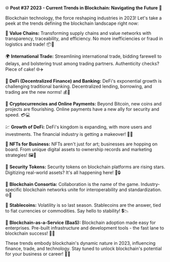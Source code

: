 🌐 **Post #37 2023 - Current Trends in Blockchain: Navigating the Future** 🚀

Blockchain technology, the force reshaping industries in 2023! Let's take a peek at the trends defining the blockchain landscape right now:

🛒 **Value Chains:** Transforming supply chains and value networks with transparency, traceability, and efficiency. No more inefficiencies or fraud in logistics and trade! 📦🚚

🌍 **International Trade:** Streamlining international trade, bidding farewell to delays, and bolstering trust among trading partners. Authenticity checks? Piece of cake! 🌐✈️

💼 **DeFi (Decentralized Finance) and Banking:** DeFi's exponential growth is challenging traditional banking. Decentralized lending, borrowing, and trading are the new norms! 💰💱

💸 **Cryptocurrencies and Online Payments:** Beyond Bitcoin, new coins and projects are flourishing. Online payments have a new ally for security and speed. 💳💻

💹 **Growth of DeFi:** DeFi's kingdom is expanding, with more users and investments. The financial industry is getting a makeover! 💼💡

🎨 **NFTs for Business:** NFTs aren't just for art; businesses are hopping on board. From unique digital assets to ownership records and marketing strategies! 🖼️🏢

🔐 **Security Tokens:** Security tokens on blockchain platforms are rising stars. Digitizing real-world assets? It's all happening here! 🌟🔒

🤝 **Blockchain Consortia:** Collaboration is the name of the game. Industry-specific blockchain networks unite for interoperability and standardization. 🌐🤝

💱 **Stablecoins:** Volatility is so last season. Stablecoins are the answer, tied to fiat currencies or commodities. Say hello to stability! 💲📉

💼 **Blockchain-as-a-Service (BaaS):** Blockchain adoption made easy for enterprises. Pre-built infrastructure and development tools - the fast lane to blockchain success! 🚀🏢

These trends embody blockchain's dynamic nature in 2023, influencing finance, trade, and technology. Stay tuned to unlock blockchain's potential for your business or career! 🌟💼